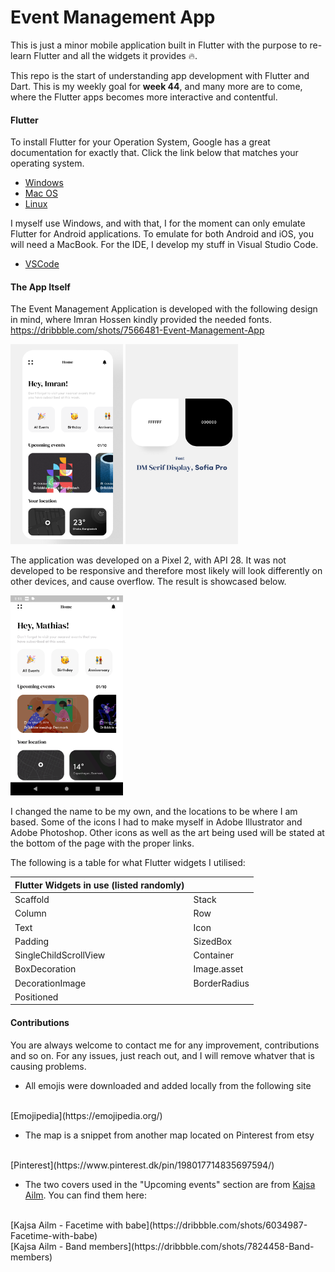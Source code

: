 # Event Management App

This is just a minor mobile application built in Flutter with the purpose to re-learn Flutter and all the widgets it provides 🔥.

This repo is the start of understanding app development with Flutter and Dart. This is my weekly goal for **week 44**, and many more are to come, where the Flutter apps becomes more interactive and contentful.

#### Flutter

To install Flutter for your Operation System, Google has a great documentation for exactly that. Click the link below that matches your operating system.

- [Windows](https://flutter.io/setup-windows/)
- [Mac OS](https://flutter.io/setup-macos/)
- [Linux](https://flutter.io/setup-linux/)

I myself use Windows, and with that, I for the moment can only emulate Flutter for Android applications. To emulate for both Android and iOS, you will need a MacBook. For the IDE, I develop my stuff in Visual Studio Code.
- [VSCode](https://flutter.io/get-started/editor/#vscode)

#### The App Itself

The Event Management Application is developed with the following design in mind, where Imran Hossen kindly provided the needed fonts.
https://dribbble.com/shots/7566481-Event-Management-App

<img src="./img/Event_Management_App.png" height="320" width="180">
<img src="./img/Event_Management_App_Spec.png" height="320" width="180">

The application was developed on a Pixel 2, with API 28. It was not developed to be responsive and therefore most likely will look differently on other devices, and cause overflow. The result is showcased below.

<img src="./img/Weekly_44_Result.png" height="320" width="180">

I changed the name to be my own, and the locations to be where I am based. Some of the icons I had to make myself in Adobe Illustrator and Adobe Photoshop. Other icons as well as the art being used will be stated at the bottom of the page with the proper links.

The following is a table for what Flutter widgets I utilised:

| Flutter Widgets in use (listed randomly)  | |
| - | - |
| Scaffold | Stack |
| Column | Row |
| Text | Icon |
| Padding | SizedBox |
| SingleChildScrollView | Container |
| BoxDecoration | Image.asset |
| DecorationImage | BorderRadius |
| Positioned | |

#### Contributions

You are always welcome to contact me for any improvement, contributions and so on. For any issues, just reach out, and I will remove whatver that is causing problems.

- All emojis were downloaded and added locally from the following site
<br/>
[Emojipedia](https://emojipedia.org/)

- The map is a snippet from another map located on Pinterest from etsy
<br/>
[Pinterest](https://www.pinterest.dk/pin/198017714835697594/)

- The two covers used in the "Upcoming events" section are from [Kajsa Ailm](https://dribbble.com/kajsaailm). You can find them here:
<br/>
[Kajsa Ailm - Facetime with babe](https://dribbble.com/shots/6034987-Facetime-with-babe)
<br/>
[Kajsa Ailm - Band members](https://dribbble.com/shots/7824458-Band-members)